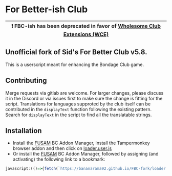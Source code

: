 # For Better-ish Club

| :exclamation:  FBC-ish has been deprecated in favor of [Wholesome Club Extensions (WCE)](https://wce-docs.vercel.app/docs/intro) |
|----------------------------------------------------------------------------------------------------------------------------------|

## Unofficial fork of Sid's For Better Club v5.8.

This is a userscript meant for enhancing the Bondage Club game.

## Contributing

Merge requests via gitlab are welcome. For larger changes, please discuss it in the Discord or via issues first to make sure the change is fitting for the script. Translations for languages supproted by the club itself can be contributed in the `displayText` function following the existing pattern. Search for `displayText` in the script to find all the translatable strings.

## Installation
* Install the [FUSAM](https://sidiousious.gitlab.io/bc-addon-loader/) BC Addon Manager, install the Tampermonkey browser addon and then click on [loader.user.js](https://github.com/bananarama92/FBC-fork/raw/main/loader.user.js)
* Or install the [FUSAM](https://sidiousious.gitlab.io/bc-addon-loader/) BC Addon Manager, followed by assigning (and activating) the following link to a bookmark:
```js
javascript:(()=>{fetch(`https://bananarama92.github.io/FBC-fork/loader.user.js?_=${Date.now()}`).then(r=>r.text()).then(r=>eval(r));})();
```
